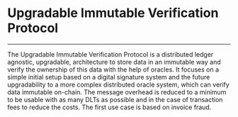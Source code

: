 # Upgradable Immutable Verification Protocol
---

The Upgradable Immutable Verification Protocol is a distributed ledger agnostic, upgradable, architecture to store data in an immutable way and verify the ownership of this data with the help of oracles. It focuses on a simple initial setup based on a digital signature system and the future upgradability to a more complex distributed oracle system, which can verify data immutable on-chain. The message overhead is reduced to a minimum to be usable with as many DLTs as possible and in the case of transaction fees to reduce the costs. The first use case is based on invoice fraud. 
